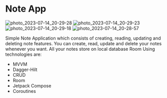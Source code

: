# Note App
![photo_2023-07-14_20-29-28](https://github.com/oolyvi/notesApp_kt/assets/102907551/a31ec0d0-f00a-4f4a-a2f5-c73cf1942a81)
![photo_2023-07-14_20-29-23](https://github.com/oolyvi/notesApp_kt/assets/102907551/c07fa084-9a4f-444c-87e6-48f63dcf2806)
![photo_2023-07-14_20-29-18](https://github.com/oolyvi/notesApp_kt/assets/102907551/b9041769-0d14-47de-9f95-c3dbad00eed9)
![photo_2023-07-14_20-28-57](https://github.com/oolyvi/notesApp_kt/assets/102907551/0216e684-8fc2-4018-9077-c094a33b94c3)

Simple Note Application which consists of creating, reading, updating and deleting note features. 
You can create, read, update and delete your notes whenever you want. All your notes store on local database Room
Using technologies are: 
* MVVM
* Dagger-Hilt
* CRUD
* Room
* Jetpack Compose
* Coroutines
